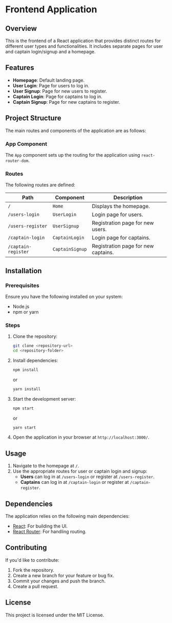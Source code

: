 # Frontend Application

## Overview
This is the frontend of a React application that provides distinct routes for different user types and functionalities. It includes separate pages for user and captain login/signup and a homepage.

## Features
- **Homepage**: Default landing page.
- **User Login**: Page for users to log in.
- **User Signup**: Page for new users to register.
- **Captain Login**: Page for captains to log in.
- **Captain Signup**: Page for new captains to register.

## Project Structure
The main routes and components of the application are as follows:

### App Component
The `App` component sets up the routing for the application using `react-router-dom`.

### Routes
The following routes are defined:

| Path               | Component       | Description                           |
|--------------------|-----------------|---------------------------------------|
| `/`                | `Home`         | Displays the homepage.               |
| `/users-login`     | `UserLogin`    | Login page for users.                |
| `/users-register`  | `UserSignup`   | Registration page for new users.     |
| `/captain-login`   | `CaptainLogin` | Login page for captains.             |
| `/captain-register`| `CaptainSignup`| Registration page for new captains.  |

## Installation

### Prerequisites
Ensure you have the following installed on your system:
- Node.js
- npm or yarn

### Steps
1. Clone the repository:
   ```bash
   git clone <repository-url>
   cd <repository-folder>
   ```

2. Install dependencies:
   ```bash
   npm install
   ```
   or
   ```bash
   yarn install
   ```

3. Start the development server:
   ```bash
   npm start
   ```
   or
   ```bash
   yarn start
   ```

4. Open the application in your browser at `http://localhost:3000/`.

## Usage
1. Navigate to the homepage at `/`.
2. Use the appropriate routes for user or captain login and signup:
   - **Users** can log in at `/users-login` or register at `/users-register`.
   - **Captains** can log in at `/captain-login` or register at `/captain-register`.

## Dependencies
The application relies on the following main dependencies:
- [React](https://reactjs.org/): For building the UI.
- [React Router](https://reactrouter.com/): For handling routing.

## Contributing
If you'd like to contribute:
1. Fork the repository.
2. Create a new branch for your feature or bug fix.
3. Commit your changes and push the branch.
4. Create a pull request.

## License
This project is licensed under the MIT License.


